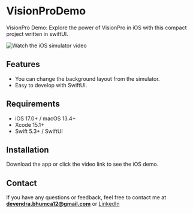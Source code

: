# VisionProDemo
VisionPro Demo: Explore the power of VisionPro in iOS with this compact project written in swiftUI.

![Watch the iOS simulator video]([video-url](https://drive.google.com/file/d/1R9XDdBRzrZLMsQ8cgonZl8qFAo3O5eca/view?usp=sharing)https://drive.google.com/file/d/1R9XDdBRzrZLMsQ8cgonZl8qFAo3O5eca/view?usp=sharing)

## Features
- You can change the background layout from the simulator.
- Easy to develop with SwiftUI.

## Requirements
- iOS 17.0+ / macOS 13.4+
- Xcode 15.1+
- Swift 5.3+ / SwiftUI

## Installation
Download the app or click the video link to see the iOS demo.

## Contact
If you have any questions or feedback, feel free to contact me at **devendra.bhumca12@gmail.com** or [LinkedIn](https://www.linkedin.com/in/devendra-agnihotri-5b0617a8/)
